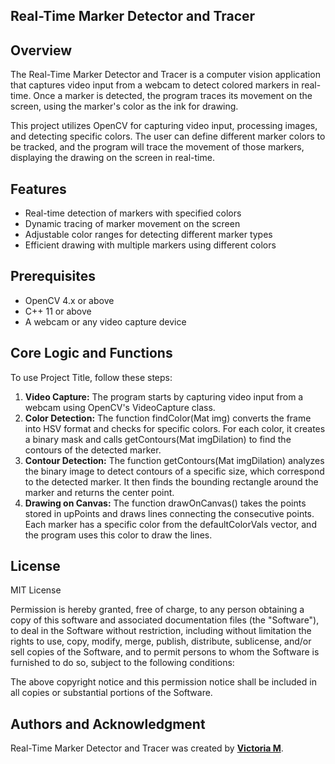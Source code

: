 ## **Real-Time Marker Detector and Tracer**

## **Overview**

The Real-Time Marker Detector and Tracer is a computer vision application that captures video input from a webcam to detect colored markers in real-time. Once a marker is detected, the program traces its movement on the screen, using the marker's color as the ink for drawing.

This project utilizes OpenCV for capturing video input, processing images, and detecting specific colors. The user can define different marker colors to be tracked, and the program will trace the movement of those markers, displaying the drawing on the screen in real-time.

## **Features**
 - Real-time detection of markers with specified colors
 - Dynamic tracing of marker movement on the screen
 - Adjustable color ranges for detecting different marker types
 - Efficient drawing with multiple markers using different colors

## **Prerequisites**
 - OpenCV 4.x or above
 - C++ 11 or above
 - A webcam or any video capture device

## **Core Logic and Functions**

To use Project Title, follow these steps:

1. **Video Capture:** The program starts by capturing video input from a webcam using OpenCV's VideoCapture class.
2. **Color Detection:** The function findColor(Mat img) converts the frame into HSV format and checks for specific colors. For each color, it creates a binary mask and calls getContours(Mat imgDilation) to find the contours of the detected marker.
3. **Contour Detection:** The function getContours(Mat imgDilation) analyzes the binary image to detect contours of a specific size, which correspond to the detected marker. It then finds the bounding rectangle around the marker and returns the center point.
4. **Drawing on Canvas:** The function drawOnCanvas() takes the points stored in upPoints and draws lines connecting the consecutive points. Each marker has a specific color from the defaultColorVals vector, and the program uses this color to draw the lines.



## **License**

MIT License

Permission is hereby granted, free of charge, to any person obtaining a copy
of this software and associated documentation files (the "Software"), to deal
in the Software without restriction, including without limitation the rights
to use, copy, modify, merge, publish, distribute, sublicense, and/or sell
copies of the Software, and to permit persons to whom the Software is
furnished to do so, subject to the following conditions:

The above copyright notice and this permission notice shall be included in all
copies or substantial portions of the Software.

## **Authors and Acknowledgment**

Real-Time Marker Detector and Tracer was created by **[Victoria M](https://github.com/xVictoriaMx)**.
